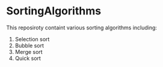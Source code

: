 # SortingAlgorithms

This reposiroty containt various sorting algorithms including:
1. Selection sort
2. Bubble sort
3. Merge sort
4. Quick sort

